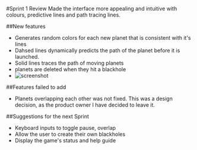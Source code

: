 #Sprint 1 Review
	Made the interface more appealing and intuitive with colours, predictive lines and path tracing lines.

##New features
+ Generates random colors for each new planet that is consistent with it's lines
+ Dahsed lines dynamically predicts the path of the planet before it is launched.
+ Solid lines traces the path of moving planets
+ planets are deleted when they hit a blackhole
+ ![screenshot](prints/Sprint_2/sprint_3_end.JPG)

##Features failed to add
+ Planets overlapping each other was not fixed. This was a design decision, as the product owner I have decided to leave it.

##Suggestions for the next Sprint
+ Keyboard inputs to toggle pause, overlap
+ Allow the user to create their own blackholes
+ Display the game's status and help guide